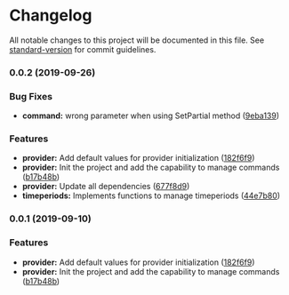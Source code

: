 # Changelog

All notable changes to this project will be documented in this file. See [standard-version](https://github.com/conventional-changelog/standard-version) for commit guidelines.

### 0.0.2 (2019-09-26)


### Bug Fixes

* **command:** wrong parameter when using SetPartial method ([9eba139](https://github.com/smutel/terraform-provider-centreon/commit/9eba139))


### Features

* **provider:** Add default values for provider initialization ([182f6f9](https://github.com/smutel/terraform-provider-centreon/commit/182f6f9))
* **provider:** Init the project and add the capability to manage commands ([b17b48b](https://github.com/smutel/terraform-provider-centreon/commit/b17b48b))
* **provider:** Update all dependencies ([677f8d9](https://github.com/smutel/terraform-provider-centreon/commit/677f8d9))
* **timeperiods:** Implements functions to manage timeperiods ([44e7b80](https://github.com/smutel/terraform-provider-centreon/commit/44e7b80))

### 0.0.1 (2019-09-10)


### Features

* **provider:** Add default values for provider initialization ([182f6f9](https://github.com/smutel/terraform-provider-centreon/commit/182f6f9))
* **provider:** Init the project and add the capability to manage commands ([b17b48b](https://github.com/smutel/terraform-provider-centreon/commit/b17b48b))
